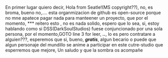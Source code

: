 En primer lugar quiero decir, Hola from Seatle!(MS copyright??), no, es broma, bueno no,....
esta organmizacion de github es open-source porque no mne apatece pagar nada para 
manteener un proyecto, que por el momento, *** reitero esto , no es nada solido, espero que lo sea, si, estoy hablando 
como si DSS(DarkSoulStudios) fuese conjuncionado por una sola persona, por el momento,GOTO line 3 for leer, ***..***, lo es
pero contratare a alguien???, esperemos que si, bueno, ***gratis***, algun becario o puede que algun personaje del mundillo 
se anime a participar en este cutre-studio que esperremos que mejore, Un saludo y que la sombra os acompañe
